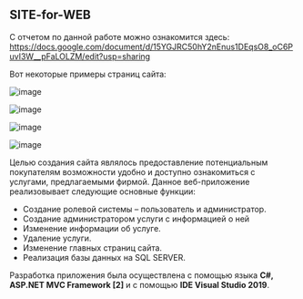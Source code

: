 ## SITE-for-WEB

С отчетом по данной работе можно ознакомится здесь: https://docs.google.com/document/d/15YGJRC50hY2nEnus1DEqsO8_oC6PuvI3W__pFaLOLZM/edit?usp=sharing

Вот некоторые примеры страниц сайта:

![image](https://user-images.githubusercontent.com/80484844/235135244-1e30a375-ebcc-4922-86d2-2d77c3038fcf.png)

![image](https://user-images.githubusercontent.com/80484844/235135292-99230cd8-e6e0-490b-a23f-5885f2e13248.png)

![image](https://user-images.githubusercontent.com/80484844/235135376-921d7bca-8341-49a9-afde-eb05d7a20917.png)

![image](https://user-images.githubusercontent.com/80484844/235136119-dbf06e7e-7ec7-4859-91e3-bbb71c7c671c.png)


Целью создания сайта являлось предоставление потенциальным покупателям возможности удобно и доступно ознакомиться с услугами, предлагаемыми фирмой. 
Данное веб-приложение реализовывает следующие основные функции:

*	Создание ролевой системы – пользователь и администратор.
*	Создание администратором услуги с информацией о ней
*	Изменение информации об услуге.
*	Удаление услуги.
*	Изменение главных страниц сайта.
*	Реализация базы данных на SQL SERVER. 

Разработка приложения была осуществлена с помощью языка **C#, ASP.NET MVC Framework [2]** и с помощью **IDE Visual Studio 2019**.
